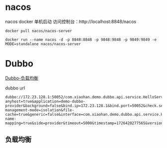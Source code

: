 
# nacos
nacos docker 单机启动
访问控制台：http://localhost:8848/nacos
```shell
docker pull nacos/nacos-server

docker run --name nacos -d -p 8848:8848 -p 9848:9848 -p 9849:9849 -e MODE=standalone nacos/nacos-server
```

# Dubbo
[Dubbo-负载均衡](https://cn.dubbo.apache.org/zh-cn/overview/mannual/java-sdk/tasks/service-discovery/loadbalance/)

dubbo url
```shell
dubbo://172.23.128.1:50052/com.xiaohan.demo.dubbo.api.service.HelloService?anyhost=true&application=demo-dubbo-provider&background=false&bind.ip=172.23.128.1&bind.port=50052&check.serializable=false&deprecated=false&dubbo=2.0.2&dynamic=true&executor-management-mode=isolation&file-cache=true&generic=false&interface=com.xiaohan.demo.dubbo.api.service.HelloService&methods=sayHello&pid=22172&prefer.serialization=hessian2&release=3.3.0&revision=1.0.0&serialization=hessian2&service-name-mapping=true&side=provider&timeout=5000&timestamp=1726420277565&version=1.0.0
```

## 负载均衡

